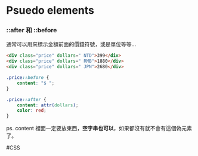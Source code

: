 # Psuedo elements
### ::after 和 ::before
通常可以用來標示金額前面的價錢符號，或是單位等等...

```html
<div class="price" dollars=" NTD">399</div>
<div class="price" dollars=" RMB">1880</div>
<div class="price" dollars=" JPN">2680</div>
```

```css
.price::before {
	content: "$ ";
}

.price::after {
	content: attr(dollars);
	color: red;
}
```
ps. content 裡面一定要放東西，**空字串也可以**，如果都沒有就不會有這個偽元素了。

#CSS 
